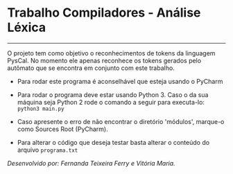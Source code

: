 # Trabalho Compiladores - Análise Léxica

---

O projeto tem como objetivo o reconhecimentos de tokens da linguagem PysCal. No momento ele apenas reconhece os tokens gerados pelo autômato que se encontra em conjunto com este trabalho.
 
* Para rodar este programa é aconselhável que esteja usando o PyCharm 

* Para rodar o programa deve estar usando Python 3. Caso o da sua máquina seja Python 2 rode o comando a seguir para executa-lo:
`python3 main.py`

* Caso apresente o erro de não encontrar o diretório 'módulos', marque-o como Sources Root (PyCharm).

* Para alterar o código que deseja testar basta alterar o conteúdo do arquivo `programa.txt`


*Desenvolvido por: Fernanda Teixeira Ferry e Vitória Maria.*
